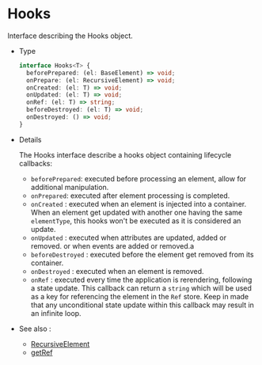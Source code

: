 # Hooks

Interface describing the Hooks object.

- Type

  ```ts
  interface Hooks<T> {
    beforePrepared: (el: BaseElement) => void;
    onPrepare: (el: RecursiveElement) => void;
    onCreated: (el: T) => void;
    onUpdated: (el: T) => void;
    onRef: (el: T) => string;
    beforeDestroyed: (el: T) => void;
    onDestroyed: () => void;
  }
  ```

- Details

  The Hooks interface describe a hooks object containing lifecycle callbacks:

  - `beforePrepared`: executed before processing an element, allow for additional manipulation.
  - `onPrepared`: executed after element processing is completed.
  - `onCreated` : executed when an element is injected into a container. When an element get updated with another one having the same `elementType`, this hooks won't be executed as it is considered an update.
  - `onUpdated` : executed when attributes are updated, added or removed. or when events are added or removed.a
  - `beforeDestroyed` : executed before the element get removed from its container.
  - `onDestroyed` : executed when an element is removed.
  - `onRef` : executed every time the application is rerendering, following a state update. This callback can return a `string` which will be used as a key for referencing the element in the `Ref` store. Keep in made that any unconditional state update within this callback may result in an infinite loop.

- See also :

  - [RecursiveElement](/recursive-docs/core/RecursiveElement)
  - [getRef](/recursive-docs/core/getRef)
